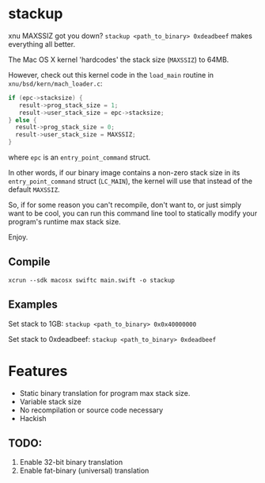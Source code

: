 # stackup
xnu MAXSSIZ got you down?  `stackup <path_to_binary> 0xdeadbeef` makes everything all better.

The Mac OS X kernel 'hardcodes' the stack size (`MAXSSIZ`) to 64MB.

However, check out this kernel code in the `load_main` routine in `xnu/bsd/kern/mach_loader.c`:

```` c
if (epc->stacksize) {
   result->prog_stack_size = 1;
   result->user_stack_size = epc->stacksize;
} else {
  result->prog_stack_size = 0;
  result->user_stack_size = MAXSSIZ;
}
````

where `epc` is an `entry_point_command` struct.

In other words, if our binary image contains a non-zero stack size in its `entry_point_command` struct (`LC_MAIN`), the kernel will use that instead of the default `MAXSSIZ`.

So, if for some reason you can't recompile, don't want to, or just simply want to be cool, you can run this command line tool to statically modify your program's runtime max stack size.

Enjoy.

## Compile

`xcrun --sdk macosx swiftc main.swift -o stackup`

## Examples

Set stack to 1GB: `stackup <path_to_binary> 0x0x40000000`

Set stack to 0xdeadbeef: `stackup <path_to_binary> 0xdeadbeef`

# Features

  * Static binary translation for program max stack size.
  * Variable stack size
  * No recompilation or source code necessary
  * Hackish

## TODO:

   1. Enable 32-bit binary translation
   2. Enable fat-binary (universal) translation
